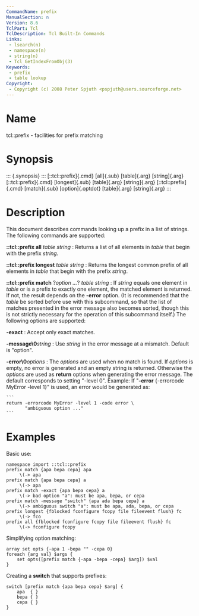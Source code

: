 ```yaml
---
CommandName: prefix
ManualSection: n
Version: 8.6
TclPart: Tcl
TclDescription: Tcl Built-In Commands
Links:
 - lsearch(n)
 - namespace(n)
 - string(n)
 - Tcl_GetIndexFromObj(3)
Keywords:
 - prefix
 - table lookup
Copyright:
 - Copyright (c) 2008 Peter Spjuth <pspjuth@users.sourceforge.net>
---
```


# Name

tcl::prefix - facilities for prefix matching

# Synopsis

::: {.synopsis} :::
[::tcl::prefix]{.cmd} [all]{.sub} [table]{.arg} [string]{.arg}
[::tcl::prefix]{.cmd} [longest]{.sub} [table]{.arg} [string]{.arg}
[::tcl::prefix]{.cmd} [match]{.sub} [option]{.optdot} [table]{.arg} [string]{.arg}
:::

# Description

This document describes commands looking up a prefix in a list of strings. The following commands are supported:

**::tcl::prefix all** *table string*
: Returns a list of all elements in *table* that begin with the prefix *string*.

**::tcl::prefix longest** *table string*
: Returns the longest common prefix of all elements in *table* that begin with the prefix *string*.

**::tcl::prefix match** ?*option ...*? *table string*
: If *string* equals one element in *table* or is a prefix to exactly one element, the matched element is returned. If not, the result depends on the **-error** option. (It is recommended that the *table* be sorted before use with this subcommand, so that the list of matches presented in the error message also becomes sorted, though this is not strictly necessary for the operation of this subcommand itself.) The following options are supported:

**-exact**
: Accept only exact matches.

**-message\0***string*
: Use *string* in the error message at a mismatch. Default is "option".

**-error\0***options*
: The *options* are used when no match is found. If *options* is empty, no error is generated and an empty string is returned. Otherwise the *options* are used as **return** options when generating the error message. The default corresponds to setting "-level 0". Example: If "**-error** {-errorcode MyError -level 1}" is used, an error would be generated as:


    ```
    return -errorcode MyError -level 1 -code error \
           "ambiguous option ..."
    ```


# Examples

Basic use:

```
namespace import ::tcl::prefix
prefix match {apa bepa cepa} apa
     \(-> apa
prefix match {apa bepa cepa} a
     \(-> apa
prefix match -exact {apa bepa cepa} a
     \(-> bad option "a": must be apa, bepa, or cepa
prefix match -message "switch" {apa ada bepa cepa} a
     \(-> ambiguous switch "a": must be apa, ada, bepa, or cepa
prefix longest {fblocked fconfigure fcopy file fileevent flush} fc
     \(-> fco
prefix all {fblocked fconfigure fcopy file fileevent flush} fc
     \(-> fconfigure fcopy
```

Simplifying option matching:

```
array set opts {-apa 1 -bepa "" -cepa 0}
foreach {arg val} $args {
    set opts([prefix match {-apa -bepa -cepa} $arg]) $val
}
```

Creating a **switch** that supports prefixes:

```
switch [prefix match {apa bepa cepa} $arg] {
    apa  { }
    bepa { }
    cepa { }
}
```

